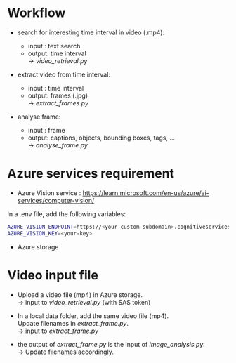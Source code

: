 # Workflow


- search for interesting time interval in video (.mp4):
    - input : text search
    - output: time interval  
-> *video_retrieval.py*

- extract video from time interval:
    - input : time interval
    - output: frames (.jpg)  
-> *extract_frames.py*    

- analyse frame:
    - input : frame
    - output: captions, objects, bounding boxes, tags, ...  
-> *analyse_frame.py*

# Azure services requirement

- Azure Vision service : https://learn.microsoft.com/en-us/azure/ai-services/computer-vision/

In a .env file, add the following variables:

```bash
AZURE_VISION_ENDPOINT=https://<your-custom-subdomain>.cognitiveservices.azure.com/
AZURE_VISION_KEY=<your-key>
``` 

- Azure storage

# Video input file

- Upload a video file (mp4) in Azure storage.  
-> input to *video_retrieval.py* (with SAS token)

- In a local data folder, add the same video file (mp4).    
Update filenames in *extract_frame.py*.  
-> input to *extract_frame.py*

- the output of *extract_frame.py* is the input of *image_analysis.py*.  
-> Update filenames accordingly.

